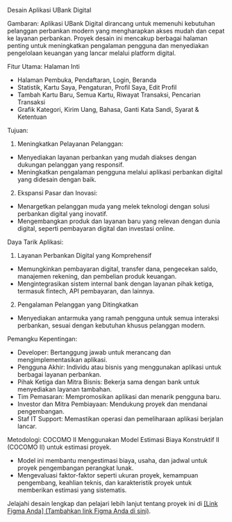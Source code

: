 Desain Aplikasi UBank Digital

Gambaran:
Aplikasi UBank Digital dirancang untuk memenuhi kebutuhan pelanggan perbankan modern yang mengharapkan akses mudah dan cepat ke layanan perbankan. Proyek desain ini mencakup berbagai halaman penting untuk meningkatkan pengalaman pengguna dan menyediakan pengelolaan keuangan yang lancar melalui platform digital.

Fitur Utama:
Halaman Inti
- Halaman Pembuka, Pendaftaran, Login, Beranda
- Statistik, Kartu Saya, Pengaturan, Profil Saya, Edit Profil
- Tambah Kartu Baru, Semua Kartu, Riwayat Transaksi, Pencarian Transaksi
- Grafik Kategori, Kirim Uang, Bahasa, Ganti Kata Sandi, Syarat & Ketentuan

Tujuan:
1. Meningkatkan Pelayanan Pelanggan:
- Menyediakan layanan perbankan yang mudah diakses dengan dukungan pelanggan yang responsif.
- Meningkatkan pengalaman pengguna melalui aplikasi perbankan digital yang didesain dengan baik.
2. Ekspansi Pasar dan Inovasi:
- Menargetkan pelanggan muda yang melek teknologi dengan solusi perbankan digital yang inovatif.
- Mengembangkan produk dan layanan baru yang relevan dengan dunia digital, seperti pembayaran digital dan investasi online.

Daya Tarik Aplikasi:
1. Layanan Perbankan Digital yang Komprehensif
- Memungkinkan pembayaran digital, transfer dana, pengecekan saldo, manajemen rekening, dan pembelian produk keuangan.
- Mengintegrasikan sistem internal bank dengan layanan pihak ketiga, termasuk fintech, API pembayaran, dan lainnya.
2. Pengalaman Pelanggan yang Ditingkatkan
- Menyediakan antarmuka yang ramah pengguna untuk semua interaksi perbankan, sesuai dengan kebutuhan khusus pelanggan modern.

Pemangku Kepentingan:
- Developer: Bertanggung jawab untuk merancang dan mengimplementasikan aplikasi.
- Pengguna Akhir: Individu atau bisnis yang menggunakan aplikasi untuk berbagai layanan perbankan.
- Pihak Ketiga dan Mitra Bisnis: Bekerja sama dengan bank untuk menyediakan layanan tambahan.
- Tim Pemasaran: Mempromosikan aplikasi dan menarik pengguna baru.
- Investor dan Mitra Pembiayaan: Mendukung proyek dan mendanai pengembangan.
- Staf IT Support: Memastikan operasi dan pemeliharaan aplikasi berjalan lancar.

Metodologi:
COCOMO II Menggunakan Model Estimasi Biaya Konstruktif II (COCOMO II) untuk estimasi proyek.
- Model ini membantu mengestimasi biaya, usaha, dan jadwal untuk proyek pengembangan perangkat lunak.
- Mengevaluasi faktor-faktor seperti ukuran proyek, kemampuan pengembang, keahlian teknis, dan karakteristik proyek untuk memberikan estimasi yang sistematis.

Jelajahi desain lengkap dan pelajari lebih lanjut tentang proyek ini di [[Link Figma Anda] (Tambahkan link Figma Anda di sini)](https://www.figma.com/proto/lVhdA8v8ZryFdV85kppDs7/UBank-APP?node-id=1-2&t=6EAQY3SrkG1Z8THl-1&scaling=scale-down&page-id=0%3A1&starting-point-node-id=1%3A2).

